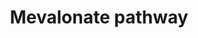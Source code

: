 ---
authors:
- Anwesha
- AlexanderPico
- Eweitz
description: This event has been computationally inferred from an event that has been
  demonstrated in another species.<p>The inference is based on Ensembl Compara orthology
  projection. Briefly, reactions for which all involved PhysicalEntities (in input,
  output and catalyst) have a mapped ortholog or paralog are inferred to the other
  species. High-level events are also inferred for these events to allow for easier
  navigation.<p>Details of projection methods and parameters may be found <a href="/projection.html">here.</a><p>  Source:[http://plantreactome.gramene.org/
  Plant Reactome].
last-edited: 2021-05-26
organisms:
- Arabidopsis thaliana
redirect_from:
- /index.php/Pathway:WP3104
- /instance/WP3104
schema-jsonld:
- '@context': https://schema.org/
  '@id': https://wikipathways.github.io/pathways/WP3104.html
  '@type': Dataset
  creator:
    '@type': Organization
    name: WikiPathways
  description: This event has been computationally inferred from an event that has
    been demonstrated in another species.<p>The inference is based on Ensembl Compara
    orthology projection. Briefly, reactions for which all involved PhysicalEntities
    (in input, output and catalyst) have a mapped ortholog or paralog are inferred
    to the other species. High-level events are also inferred for these events to
    allow for easier navigation.<p>Details of projection methods and parameters may
    be found <a href="/projection.html">here.</a><p>  Source:[http://plantreactome.gramene.org/
    Plant Reactome].
  keywords:
  - NADPH
  - MVA5P
  - 3-hydroxy-3-methylglutaryl-coenzyme
  - Ac-CoA
  - AT5G27450
  - (LOC_OS08G40180.1)
  - acetyltransferase
  - AT4G11820
  - DMAPP
  - MVA5PP
  - acetyl-CoA
  - CoA-SH
  - (R)-mevalonate
  - ATP
  - kinases ATP-binding
  - Homologues of
  - (LOC_OS07G36190.1)
  - NADP+
  - Pi
  - IPPP
  - bHMG-CoA
  - ADP
  - Homologues of GHMP
  - protein
  - H2O
  - hydrolase
  - CO2
  - (LOC_OS09G07830.1)
  - ACA-CoA
  - A reductase
  - (LOC_OS02G01920.1)
  license: CC0
  name: Mevalonate pathway
seo: CreativeWork
title: Mevalonate pathway
wpid: WP3104
---